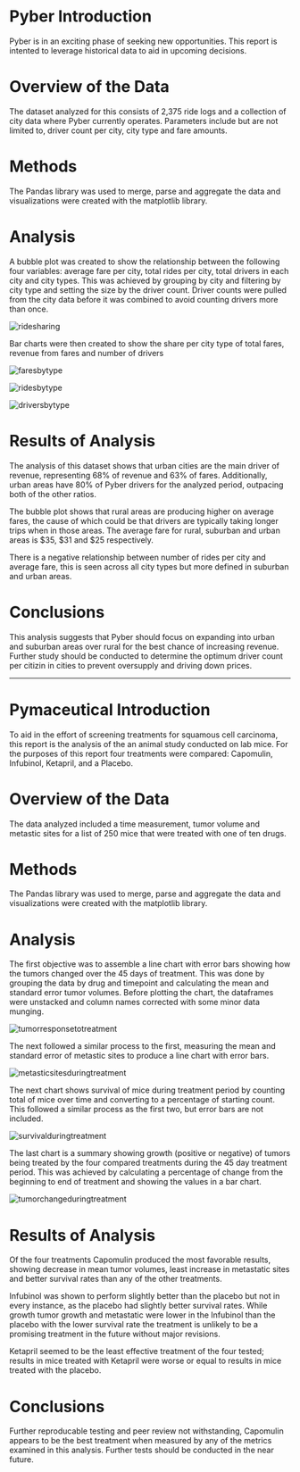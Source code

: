 # Pyber Introduction

Pyber is in an exciting phase of seeking new opportunities. This report is intented to leverage historical data to aid in upcoming decisions.

# Overview of the Data

The dataset analyzed for this consists of  2,375 ride logs and a collection of city data where Pyber currently operates. Parameters include but are not limited to, driver count per city, city type and fare amounts.

# Methods

The Pandas library was used to merge, parse and aggregate the data and visualizations were created with the matplotlib library.

# Analysis

A bubble plot was created to show the relationship between the following four variables: average fare per city, total rides per city, total drivers in each city and city types. This was achieved by grouping by city and filtering by city type and setting the size by the driver count. Driver counts were pulled from the city data before it was combined to avoid counting drivers more than once.

![ridesharing](Output/ridesharing.png)

Bar charts were then created to show the share per city type of total fares, revenue from fares and number of drivers

![faresbytype](Output/faresbytype.png)

![ridesbytype](Output/ridesbytype.png)

![driversbytype](Output/driversbytype.png)

# Results of Analysis

The analysis of this dataset shows that urban cities are the main driver of revenue, representing 68% of revenue and 63% of fares. Additionally, urban areas have 80% of Pyber drivers for the analyzed period, outpacing both of the other ratios.

The bubble plot shows that rural areas are producing higher on average fares, the cause of which could be that drivers are typically taking longer trips when in those areas. The average fare for rural, suburban and urban areas is $35, $31 and $25 respectively.

There is a negative relationship between number of rides per city and average fare, this is seen across all city types but more defined in suburban and urban areas.

# Conclusions

This analysis suggests that Pyber should focus on expanding into urban and suburban areas over rural for the best chance of increasing revenue. Further study should be conducted to determine the optimum driver count per citizin in cities to prevent oversupply and driving down prices.
__________

# Pymaceutical Introduction

To aid in the effort of screening treatments for squamous cell carcinoma, this report is the analysis of the an animal study conducted on lab mice. For the purposes of this report four treatments were compared: Capomulin, Infubinol, Ketapril, and a Placebo.

# Overview of the Data

The data analyzed included a time measurement, tumor volume and metastic sites for a list of 250 mice that were treated with one of ten drugs.

# Methods

The Pandas library was used to merge, parse and aggregate the data and visualizations were created with the matplotlib library.

# Analysis

The first objective was to assemble a line chart with error bars showing how the tumors changed over the 45 days of treatment. This was done by grouping the data by drug and timepoint and calculating the mean and standard error tumor volumes. Before plotting the chart, the dataframes were unstacked and column names corrected with some minor data munging.

![tumorresponsetotreatment](Output/tumorresponsetotreatment.png)

The next followed a similar process to the first, measuring the mean and standard error of metastic sites to produce a line chart with error bars.

![metasticsitesduringtreatment](Output/metasticsitesduringtreatment.png)

The next chart shows survival of mice during treatment period by counting total of mice over time and converting to a percentage of starting count. This followed a similar process as the first two, but error bars are not included.

![survivalduringtreatment](Output/survivalduringtreatment.png)

The last chart is a summary showing growth (positive or negative) of tumors being treated by the four compared treatments during the 45 day treatment period. This was achieved by calculating a percentage of change from the beginning to end of treatment and showing the values in a bar chart.

![tumorchangeduringtreatment](Output/tumorchangeduringtreatment.png)

# Results of Analysis

Of the four treatments Capomulin produced the most favorable results, showing decrease in mean tumor volumes, least increase in metastatic sites and better survival rates than any of the other treatments.

Infubinol was shown to perform slightly better than the placebo but not in every instance, as the placebo had slightly better survival rates. While growth tumor growth and metastatic were lower in the Infubinol than the placebo with the lower survival rate the treatment is unlikely to be a promising treatment in the future without major revisions.

Ketapril seemed to be the least effective treatment of the four tested; results in mice treated with Ketapril were worse or equal to results in mice treated with the placebo.


# Conclusions

Further reproducable testing and peer review not withstanding, Capomulin appears to be the best treatment when measured by any of the metrics examined in this analysis. Further tests should be conducted in the near future.
